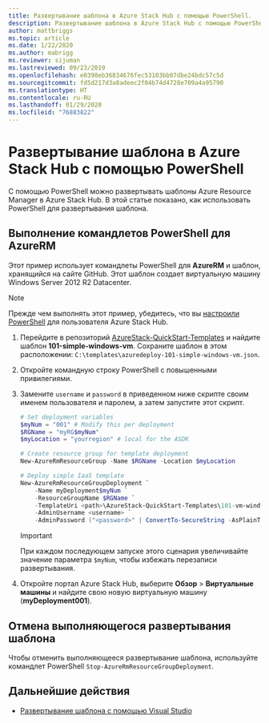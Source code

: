 ```yaml
---
title: Развертывание шаблона в Azure Stack Hub с помощью PowerShell.
description: Развертывание шаблона в Azure Stack Hub с помощью PowerShell.
author: mattbriggs
ms.topic: article
ms.date: 1/22/2020
ms.author: mabrigg
ms.reviewer: sijuman
ms.lastreviewed: 09/23/2019
ms.openlocfilehash: e0398eb36834676fec53103bb07dbe24bdc57c5d
ms.sourcegitcommit: fd5d217d3a8adeec2f04b74d4728e709a4a95790
ms.translationtype: HT
ms.contentlocale: ru-RU
ms.lasthandoff: 01/29/2020
ms.locfileid: "76883822"
---
```

# <a name="deploy-a-template-using-powershell-in-azure-stack-hub"></a>Развертывание шаблона в Azure Stack Hub с помощью PowerShell

С помощью PowerShell можно развертывать шаблоны Azure Resource Manager в Azure Stack Hub. В этой статье показано, как использовать PowerShell для развертывания шаблона.

## <a name="run-azurerm-powershell-cmdlets"></a>Выполнение командлетов PowerShell для AzureRM

Этот пример использует командлеты PowerShell для **AzureRM** и шаблон, хранящийся на сайте GitHub. Этот шаблон создает виртуальную машину Windows Server 2012 R2 Datacenter.

>[!NOTE]
> Прежде чем выполнять этот пример, убедитесь, что вы [настроили PowerShell](azure-stack-powershell-configure-user.md) для пользователя Azure Stack Hub.

1. Перейдите в репозиторий [AzureStack-QuickStart-Templates](https://aka.ms/AzureStackGitHub) и найдите шаблон **101-simple-windows-vm**. Сохраните шаблон в этом расположении: `C:\templates\azuredeploy-101-simple-windows-vm.json`.
2. Откройте командную строку PowerShell с повышенными привилегиями.
3. Замените `username` и `password` в приведенном ниже скрипте своим именем пользователя и паролем, а затем запустите этот скрипт.

    ```powershell
    # Set deployment variables
    $myNum = "001" # Modify this per deployment
    $RGName = "myRG$myNum"
    $myLocation = "yourregion" # local for the ASDK

    # Create resource group for template deployment
    New-AzureRmResourceGroup -Name $RGName -Location $myLocation

    # Deploy simple IaaS template
    New-AzureRmResourceGroupDeployment `
        -Name myDeployment$myNum `
        -ResourceGroupName $RGName `
        -TemplateUri <path>\AzureStack-QuickStart-Templates\101-vm-windows-create\azuredeploy.json `
        -AdminUsername <username> `
        -AdminPassword ("<password>" | ConvertTo-SecureString -AsPlainText -Force)
    ```

    >[!IMPORTANT]
    > При каждом последующем запуске этого сценария увеличивайте значение параметра `$myNum`, чтобы избежать перезаписи развертывания.

4. Откройте портал Azure Stack Hub, выберите **Обзор** > **Виртуальные машины** и найдите свою новую виртуальную машину (**myDeployment001**).

## <a name="cancel-a-running-template-deployment"></a>Отмена выполняющегося развертывания шаблона

Чтобы отменить выполняющееся развертывание шаблона, используйте командлет PowerShell `Stop-AzureRmResourceGroupDeployment`.

## <a name="next-steps"></a>Дальнейшие действия

- [Развертывание шаблона с помощью Visual Studio](azure-stack-deploy-template-visual-studio.md)
